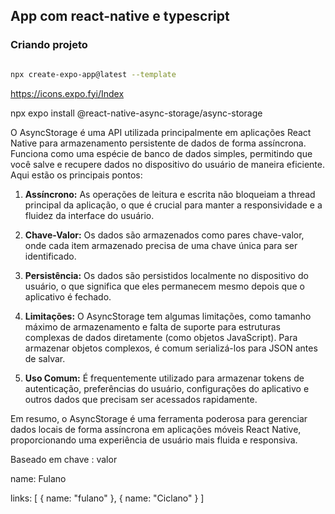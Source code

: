 ## App com react-native e typescript

### Criando projeto

~~~bash

npx create-expo-app@latest --template
~~~

https://icons.expo.fyi/Index

npx expo install @react-native-async-storage/async-storage

O AsyncStorage é uma API utilizada principalmente em aplicações React Native para armazenamento persistente de dados de forma assíncrona. Funciona como uma espécie de banco de dados simples, permitindo que você salve e recupere dados no dispositivo do usuário de maneira eficiente. Aqui estão os principais pontos:

1. **Assíncrono:** As operações de leitura e escrita não bloqueiam a thread principal da aplicação, o que é crucial para manter a responsividade e a fluidez da interface do usuário.

2. **Chave-Valor:** Os dados são armazenados como pares chave-valor, onde cada item armazenado precisa de uma chave única para ser identificado.

3. **Persistência:** Os dados são persistidos localmente no dispositivo do usuário, o que significa que eles permanecem mesmo depois que o aplicativo é fechado.

4. **Limitações:** O AsyncStorage tem algumas limitações, como tamanho máximo de armazenamento e falta de suporte para estruturas complexas de dados diretamente (como objetos JavaScript). Para armazenar objetos complexos, é comum serializá-los para JSON antes de salvar.

5. **Uso Comum:** É frequentemente utilizado para armazenar tokens de autenticação, preferências do usuário, configurações do aplicativo e outros dados que precisam ser acessados rapidamente.

Em resumo, o AsyncStorage é uma ferramenta poderosa para gerenciar dados locais de forma assíncrona em aplicações móveis React Native, proporcionando uma experiência de usuário mais fluida e responsiva.

Baseado em
          chave : valor

name: Fulano

links: [
    {
        name: "fulano"
    },
    {
        name: "Ciclano"
    }
]